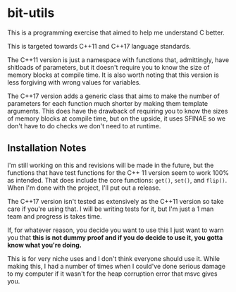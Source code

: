 # bit-utils
This is a programming exercise that aimed to help me understand C better.

This is targeted towards C++11 and C++17 language standards.

The C++11 version is just a namespace with functions that, admittingly, have shitloads of parameters, but it doesn't require you to know the size of memory blocks at compile time.
It is also worth noting that this version is less forgiving with wrong values for variables.

The C++17 version adds a generic class that aims to make the number of parameters for each function much shorter by making them template arguments. This does have the drawback of requiring you to know the sizes of memory blocks at compile time, but on the upside, it uses SFINAE so we don't have to do checks we don't need to at runtime.


## Installation Notes

I'm still working on this and revisions will be made in the future, but the functions that have test functions for the C++ 11 version seem to work 100% as intended. That does include the core functions: `get()`, `set()`, and `flip()`. When I'm done with the project, I'll put out a release.

The C++17 version isn't tested as extensively as the C++11 version so take care if you're using that. I will be writing tests for it, but I'm just a 1 man team and progress is takes time.

If, for whatever reason, you decide you want to use this I just want to warn you that **this is not dummy proof and if you do decide to use it, you gotta know what you're doing.** 

This is for very niche uses and I don't think everyone should use it. While making this, I had a number of times when I could've done serious damage to my computer if it wasn't for the heap corruption error that msvc gives you.
